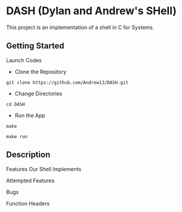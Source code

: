 # DASH (**D**ylan and **A**ndrew's **SH**ell)
This project is an implementation of a shell in C for Systems. 

## Getting Started

Launch Codes

* Clone the Repository
```
git clone https://github.com/Andrew1J/DASH.git
```
* Change Directories 
```
cd DASH
```
* Run the App
```
make
```
```
make run
```

## Description

Features Our Shell Implements

Attempted Features

Bugs

Function Headers

